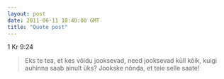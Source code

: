 ```yaml
---
layout: post
date: 2011-06-11 18:40:00 GMT
title: "Quote post"
---
```

<p>1 Kr 9:24</p> 

<blockquote>Eks te tea, et kes võidu jooksevad, need jooksevad küll kõik, kuigi auhinna saab ainult üks? Jookske nõnda, et teie selle saate!</blockquote>